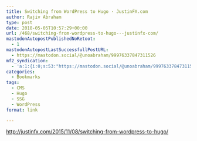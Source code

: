 ```yaml
---
title: Switching from WordPress to Hugo · JustinFX.com
author: Rajiv Abraham
type: post
date: 2018-05-05T10:57:29+00:00
url: /468/switching-from-wordpress-to-hugo-·-justinfx-com/
mastodonAutopostPublishedNoRetoot:
  - 1
mastodonAutopostLastSuccessfullPostURL:
  - https://mastodon.social/@unoabraham/99976337847311526
mf2_syndication:
  - 'a:1:{i:0;s:53:"https://mastodon.social/@unoabraham/99976337847311526";}'
categories:
  - Bookmarks
tags:
  - CMS
  - Hugo
  - SSG
  - WordPress
format: link

---
```

<http://justinfx.com/2015/11/08/switching-from-wordpress-to-hugo/>